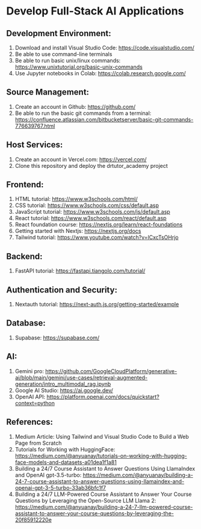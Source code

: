# Develop Full-Stack AI Applications
## Development Environment:
1. Download and install Visual Studio Code: https://code.visualstudio.com/
2. Be able to use command-line terminals
3. Be able to run basic unix/linux commands: https://www.unixtutorial.org/basic-unix-commands
4. Use Jupyter notebooks in Colab: https://colab.research.google.com/
## Source Management:
1. Create an account in Github: https://github.com/
2. Be able to run the basic git commands from a terminal: https://confluence.atlassian.com/bitbucketserver/basic-git-commands-776639767.html
## Host Services:
1. Create an account in Vercel.com: https://vercel.com/
2. Clone this repository and deploy the drtutor_academy project
## Frontend:
1. HTML tutorial: https://www.w3schools.com/html/
2. CSS tutorial: https://www.w3schools.com/css/default.asp
3. JavaScript tutorial: https://www.w3schools.com/js/default.asp
4. React tutorial: https://www.w3schools.com/react/default.asp
5. React foundation course: https://nextjs.org/learn/react-foundations
6. Getting started with Nextjs: https://nextjs.org/docs
7. Tailwind tutorial: https://www.youtube.com/watch?v=lCxcTsOHrjo
## Backend:
1. FastAPI tutorial: https://fastapi.tiangolo.com/tutorial/
## Authentication and Security:
1. Nextauth tutorial: https://next-auth.js.org/getting-started/example
## Database:
1. Supabase: https://supabase.com/
## AI:
1. Gemini pro: https://github.com/GoogleCloudPlatform/generative-ai/blob/main/gemini/use-cases/retrieval-augmented-generation/intro_multimodal_rag.ipynb
2. Google AI Studio: https://ai.google.dev/
3. OpenAI API: https://platform.openai.com/docs/quickstart?context=python
## References:
1. Medium Article: Using Tailwind and Visual Studio Code to Build a Web Page from Scratch
2. Tutorials for Working with HuggingFace: https://medium.com/@anyuanay/tutorials-on-working-with-hugging-face-models-and-datasets-a01dea1f1a81
3. Building a 24/7 Course Assistant to Answer Questions Using LlamaIndex and OpenAI gpt-3.5-turbo: https://medium.com/@anyuanay/building-a-24-7-course-assistant-to-answer-questions-using-llamaindex-and-openai-gpt-3-5-turbo-33ab36bfc1f7
4. Building a 24/7 LLM-Powered Course Assistant to Answer Your Course Questions by Leveraging the Open-Source LLM Llama 2: https://medium.com/@anyuanay/building-a-24-7-llm-powered-course-assistant-to-answer-your-course-questions-by-leveraging-the-20f85912220e
